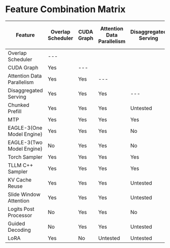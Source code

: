 # Feature Combination Matrix

| Feature                    | Overlap Scheduler | CUDA Graph | Attention Data Parallelism | Disaggregated Serving | Chunked Prefill | MTP      | EAGLE-3(One Model Engine) | EAGLE-3(Two Model Engine) | Torch Sampler | TLLM C++ Sampler | KV Cache Reuse | Slide Window Attention | Logits Post Processor | Guided Decoding | LoRA |
| -------------------------- | ----------------- | ---------- | -------------------------- | --------------------- | --------------- | -------- | ------------------------- | ------------------------- | ------------- | ---------------- | -------------- | ---------------------- | --------------------- | --------------- | ---- |
| Overlap Scheduler          | ---               |            |                            |                       |                 |          |                           |                           |               |                  |                |                        |                       |                 |      |
| CUDA Graph                 | Yes               | ---        |                            |                       |                 |          |                           |                           |               |                  |                |                        |                       |                 |      |
| Attention Data Parallelism | Yes               | Yes        | ---                        |                       |                 |          |                           |                           |               |                  |                |                        |                       |                 |      |
| Disaggregated Serving      | Yes               | Yes        | Yes                        | ---                   |                 |          |                           |                           |               |                  |                |                        |                       |                 |      |
| Chunked Prefill            | Yes               | Yes        | Yes                        | Untested              | ---             |          |                           |                           |               |                  |                |                        |                       |                 |      |
| MTP                        | Yes               | Yes        | Yes                        | Yes                   | Untested        | ---      |                           |                           |               |                  |                |                        |                       |                 |      |
| EAGLE-3(One Model Engine)  | Yes               | Yes        | Yes                        | No                    | Untested        | No       | ---                       |                           |               |                  |                |                        |                       |                 |      |
| EAGLE-3(Two Model Engine)  | No                | Yes        | Yes                        | No                    | Untested        | No       | No                        | ---                       |               |                  |                |                        |                       |                 |      |
| Torch Sampler              | Yes               | Yes        | Yes                        | Yes                   | Yes             | Yes      | Yes                       | Yes                       | ---           |                  |                |                        |                       |                 |      |
| TLLM C++ Sampler           | Yes               | Yes        | Yes                        | Yes                   | Yes             | No       | No                        | No                        | No            | ---              |                |                        |                       |                 |      |
| KV Cache Reuse             | Yes               | Yes        | Yes                        | Untested              | Untested        | Untested | Yes                       | No                        | Yes           | Yes              | ---            |                        |                       |                 |      |
| Slide Window Attention     | Yes               | Yes        | Yes                        | Untested              | Untested        | Untested | Untested                  | Untested                  | Yes           | Yes              | WIP            | ---                    |                       |                 |      |
| Logits Post Processor      | No                | Yes        | Yes                        | No                    | Untested        | No       | No                        | No                        | Yes           | Yes              | Yes            | Yes                    | ---                   |                 |      |
| Guided Decoding            | No                | Yes        | Yes                        | Untested              | Yes             | No       | No                        | No                        | Yes           | Yes              | Yes            | Yes                    | Yes                   | ---             |      |
| LoRA                       | Yes               | No         | Untested                   | Untested              | Untested        | Untested | Untested                  | Untested                  | Yes           | Yes              | Yes            | Yes                    | Yes                   | Untested        | ---  |
